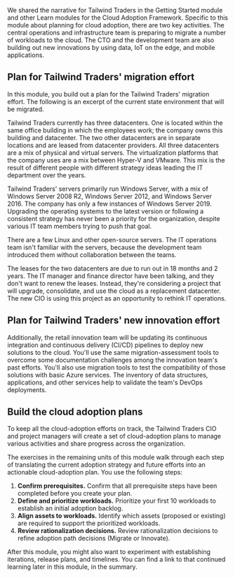 We shared the narrative for Tailwind Traders in the Getting Started module and other Learn modules for the Cloud Adoption Framework. Specific to this module about planning for cloud adoption, there are two key activities. The central operations and infrastructure team is preparing to migrate a number of workloads to the cloud. The CTO and the development team are also building out new innovations by using data, IoT on the edge, and mobile applications.

## Plan for Tailwind Traders' migration effort

In this module, you build out a plan for the Tailwind Traders' migration effort. The following is an excerpt of the current state environment that will be migrated.

Tailwind Traders currently has three datacenters. One is located within the same office building in which the employees work; the company owns this building and datacenter. The two other datacenters are in separate locations and are leased from datacenter providers. All three datacenters are a mix of physical and virtual servers. The virtualization platforms that the company uses are a mix between Hyper-V and VMware. This mix is the result of different people with different strategy ideas leading the IT department over the years.

Tailwind Traders' servers primarily run Windows Server, with a mix of Windows Server 2008 R2, Windows Server 2012, and Windows Server 2016. The company has only a few instances of Windows Server 2019. Upgrading the operating systems to the latest version or following a consistent strategy has never been a priority for the organization, despite various IT team members trying to push that goal.

There are a few Linux and other open-source servers. The IT operations team isn't familiar with the servers, because the development team introduced them without collaboration between the teams.

The leases for the two datacenters are due to run out in 18 months and 2 years. The IT manager and finance director have been talking, and they don't want to renew the leases. Instead, they're considering a project that will upgrade, consolidate, and use the cloud as a replacement datacenter. The new CIO is using this project as an opportunity to rethink IT operations.

## Plan for Tailwind Traders' new innovation effort

Additionally, the retail innovation team will be updating its continuous integration and continuous delivery (CI/CD) pipelines to deploy new solutions to the cloud. You'll use the same migration-assessment tools to overcome some documentation challenges among the innovation team's past efforts. You'll also use migration tools to test the compatibility of those solutions with basic Azure services. The inventory of data structures, applications, and other services help to validate the team's DevOps deployments.

## Build the cloud adoption plans

To keep all the cloud-adoption efforts on track, the Tailwind Traders CIO and project managers will create a set of cloud-adoption plans to manage various activities and share progress across the organization.

<!-- docutune:casing "Migrate or Innovate" -->

The exercises in the remaining units of this module walk through each step of translating the current adoption strategy and future efforts into an actionable cloud-adoption plan. You use the following steps:

1. **Confirm prerequisites.** Confirm that all prerequisite steps have been completed before you create your plan.
2. **Define and prioritize workloads.** Prioritize your first 10 workloads to establish an initial adoption backlog.
3. **Align assets to workloads.** Identify which assets (proposed or existing) are required to support the prioritized workloads.
4. **Review rationalization decisions.** Review rationalization decisions to refine adoption path decisions (Migrate or Innovate).

After this module, you might also want to experiment with establishing iterations, release plans, and timelines. You can find a link to that continued learning later in this module, in the summary.
